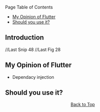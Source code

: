 Page Table of Contents
- [My Opinion of Flutter](#my-opinion-of-flutter)
- [Should you use it?](#should-you-use-it)

## Introduction

//Last Snip 48
//Last Fig 28

## My Opinion of Flutter

  - Dependacy injection

## Should you use it?

<p align="center"><a href="#">Back to Top</a></center></p>